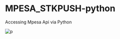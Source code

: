 # MPESA_STKPUSH-python
Accessing Mpesa Api via Python

![p](https://user-images.githubusercontent.com/46554728/57619246-2353a180-758e-11e9-99e1-0a04161c4145.jpeg)
